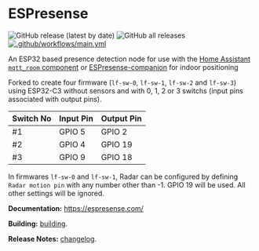 # ESPresense

![GitHub release (latest by date)](https://img.shields.io/github/v/release/ESPresense/ESPresense)
![GitHub all releases](https://img.shields.io/github/downloads/ESPresense/ESPresense/total)
[![.github/workflows/main.yml](https://github.com/ESPresense/ESPresense/actions/workflows/build.yml/badge.svg)](https://github.com/ESPresense/ESPresense/actions/workflows/build.yml)


An ESP32 based presence detection node for use with the [Home Assistant](https://www.home-assistant.io/) [`mqtt_room` component](https://www.home-assistant.io/components/sensor.mqtt_room/) or [ESPresense-companion](https://github.com/ESPresense/ESPresense-companion) for indoor positioning

Forked to create four firmware (`lf-sw-0`, `lf-sw-1`, `lf-sw-2` and `lf-sw-3`) using ESP32-C3 without sensors and with 0, 1, 2 or 3 switchs (input pins associated with output pins).

| Switch No  | Input Pin | Output Pin |
| ---------- | --------- | ---------- |
| #1 | GPIO 5  | GPIO 2 |
| #2 | GPIO 4  | GPIO 19 |
| #3 | GPIO 9  | GPIO 18 |

In firmwares `lf-sw-0` and `lf-sw-1`, Radar can be configured by defining `Radar motion pin` with any number other than -1. GPIO 19 will be used.
All other settings will be ignored.

**Documentation:** https://espresense.com/

**Building:** [building](./BUILDING.md).

**Release Notes:** [changelog](./CHANGELOG.md).
